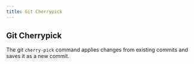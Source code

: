 ```yaml
---
title: Git Cherrypick
---
```

## Git Cherrypick

The git `cherry-pick` command applies changes from existing commits and saves it as a new commit.

